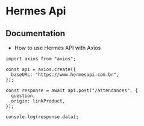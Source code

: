 # Hermes Api

## Documentation

- How to use Hermes API with Axios

```node
import axios from "axios";

const api = axios.create({
  baseURL: "https://www.hermesapi.com.br",
});

const response = await api.post("/attendances", {
  question,
  origin: linkProduct,
});

console.log(response.data);
```
